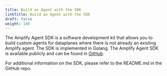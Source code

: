 ```yaml
---
title: Build an Agent with the SDK
linkTitle: Build an Agent with the SDK
draft: false
weight: 140
---
```

The Amplify Agent SDK is a software development kit that allows you to build custom agents for dataplanes where there is not already an existing Amplify agent. The SDK is implemented in Golang. The Amplify Agent SDK is available publicly and can be found in [GitHub](https://github.com/Axway/agent-sdk).

For additional information on the SDK, please refer to the README.md in the GitHub repo.
